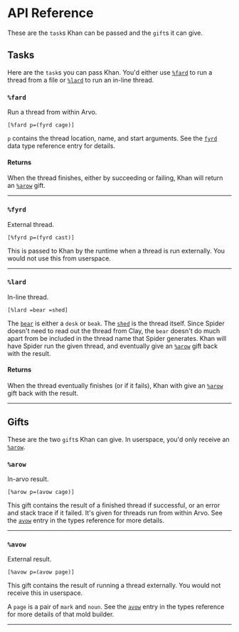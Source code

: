 # API Reference

These are the `task`s Khan can be passed and the `gift`s it can give.

## Tasks

Here are the `task`s you can pass Khan. You'd either use [`%fard`](#fard) to run a thread from a file or [`%lard`](#lard) to run an in-line thread.

### `%fard`

Run a thread from within Arvo.

```hoon
[%fard p=(fyrd cage)]
```

`p` contains the thread location, name, and start arguments. See the [`fyrd`](urbit-docs/system/kernel/khan/reference/types#fyrd) data type reference entry for details.

#### Returns

When the thread finishes, either by succeeding or failing, Khan will return an [`%arow`](#arow) gift.

---

### `%fyrd`

External thread.

```hoon
[%fyrd p=(fyrd cast)]
```

This is passed to Khan by the runtime when a thread is run externally. You would not use this from userspace.

---

### `%lard`

In-line thread.

```hoon
[%lard =bear =shed]
```

The [`bear`](urbit-docs/system/kernel/khan/reference/types#bear) is either a `desk` or `beak`. The [`shed`](urbit-docs/system/kernel/khan/reference/types#shed) is the thread itself. Since Spider doesn't need to read out the thread from Clay, the `bear` doesn't do much apart from be included in the thread name that Spider generates. Khan will have Spider run the given thread, and eventually give an [`%arow`](#arow) gift back with the result.

#### Returns

When the thread eventually finishes (or if it fails), Khan with give an [`%arow`](#arow) gift back with the result.

---

## Gifts

These are the two `gift`s Khan can give. In userspace, you'd only receive an [`%arow`](#arow).

### `%arow`

In-arvo result.

```hoon
[%arow p=(avow cage)]
```

This gift contains the result of a finished thread if successful, or an error and stack trace if it failed. It's given for threads run from within Arvo. See the [`avow`](urbit-docs/system/kernel/khan/reference/types#avow) entry in the types reference for more details.

---

### `%avow`

External result.

```hoon
[%avow p=(avow page)]
```

This gift contains the result of running a thread externally. You would not receive this in userspace.


A `page` is a pair of `mark` and `noun`. See the [`avow`](urbit-docs/system/kernel/khan/reference/types#avow) entry in the types reference for more details of that mold builder.

---
